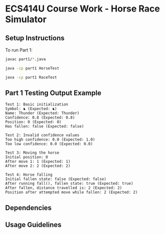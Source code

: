 # ECS414U Course Work - Horse Race Simulator

## Setup Instructions
To run Part 1:
```bash
javac part1/*.java

java -cp part1 HorseTest

java -cp part1 RaceTest
```


## Part 1 Testing Output Example
```
Test 1: Basic initialization
Symbol: ♞ (Expected: ♞)
Name: Thunder (Expected: Thunder)
Confidence: 0.8 (Expected: 0.8)
Position: 0 (Expected: 0)
Has fallen: false (Expected: false)

Test 2: Invalid confidence values
Too high confidence: 0.0 (Expected: 1.0)
Too low confidence: 0.0 (Expected: 0.0)

Test 3: Moving the horse
Initial position: 0
After move 1: 1 (Expected: 1)
After move 2: 2 (Expected: 2)

Test 4: Horse falling
Initial fallen state: false (Expected: false)
After running fall(), fallen state: true (Expected: true)
After fallen, distance travelled is: 2 (Expected: 2)
Position after attempted move while fallen: 2 (Expected: 2)
```

## Dependencies

## Usage Guidelines